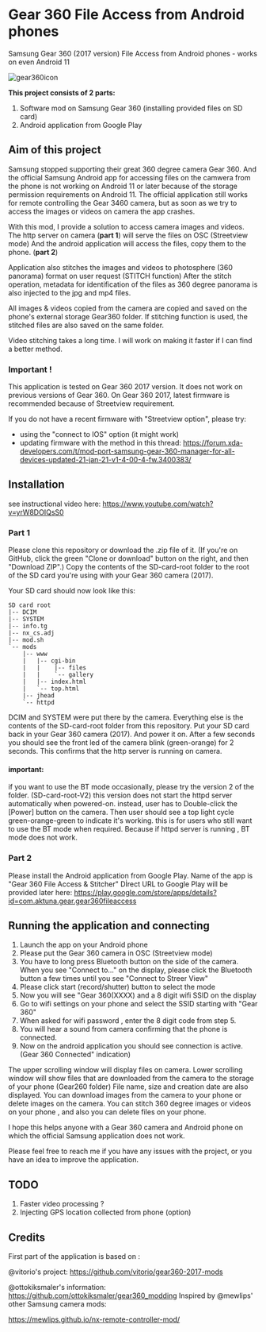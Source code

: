 # Gear 360 File Access from Android phones
Samsung Gear 360 (2017 version) File Access from Android phones - works on even Android 11

![gear360icon](https://user-images.githubusercontent.com/51407106/124274349-d35b3e80-db49-11eb-94de-05a27930ed1d.png)

**This project consists of 2 parts:**
1. Software mod on Samsung Gear 360 (installing provided files on SD card)
2. Android application from Google Play

## Aim of this project

Samsung stopped supporting their great 360 degree camera Gear 360. And the official Samsung Android app for accessing files on the camwera from the phone is not working on Android 11 or later because of the storage permission requirements on Android 11.
The official application still works for remote controlling the Gear 3460 camera, but as soon as we try to access the images or videos on camera the app crashes.

With this mod, I provide a solution to access camera images and videos. The http server on camera (**part 1**) will serve the files on OSC (Streetview mode)
And the android application will access the files, copy them to the phone. (**part 2**)

Application also stitches the images and videos to photosphere (360 panorama) format on user request (STITCH function)
After the stitch operation, metadata for identification of the files as 360 degree panorama is also injected to the jpg and mp4 files.

All images & videos copied from the camera are copied and saved on the phone's external storage Gear360 folder.
If stitching function is used, the stitched files are also saved on the same folder.

Video stitching takes a long time. I will work on making it faster if I can find a better method.

### Important !

This application is tested on Gear 360 2017 version. It does not work on previous versions of Gear 360.
On Gear 360 2017, latest firmware is recommended because of Streetview requirement.

If you do not have a recent firmware with "Streetview option", please try:
- using the "connect to IOS" option (it might work)
- updating firmware with the method in this thread:
https://forum.xda-developers.com/t/mod-port-samsung-gear-360-manager-for-all-devices-updated-21-jan-21-v1-4-00-4-fw.3400383/

## Installation

see instructional video here: https://www.youtube.com/watch?v=yrW8DOIQsS0

### Part 1

Please clone this repository or download the .zip file of it. (If you're on GitHub, click the green "Clone or download" button on the right, and then "Download ZIP".)
Copy the contents of the SD-card-root folder to the root of the SD card you're using with your Gear 360 camera (2017).

Your SD card should now look like this:

    SD card root
    |-- DCIM
    |-- SYSTEM
    |-- info.tg
    |-- nx_cs.adj
    |-- mod.sh
    `-- mods
        |-- www
        |   |-- cgi-bin
        |   |    |-- files
        |   |    `-- gallery
        |   |-- index.html
        |   `-- top.html
        |-- jhead
        `-- httpd
            
    
    
DCIM and SYSTEM were put there by the camera. Everything else is the contents of the SD-card-root folder from this repository.
Put your SD card back in your Gear 360 camera (2017). And power it on.
After a few seconds you should see the front led of the camera blink (green-orange) for 2 seconds.
This confirms that the http server is running on camera.

#### important:
if you want to use the BT mode occasionally, please try the version 2 of the folder. (SD-card-root-V2)
this version does not start the httpd server automatically when powered-on.
instead, user has to Double-click the [Power] button on the camera. Then user should see a top light cycle green-orange-green to indicate it's working.
this is for users who still want to use the BT mode when required. Because if httpd server is running , BT mode does not work. 

### Part 2

Please install the Android application from Google Play. Name of the app is "Gear 360 File Access & Stitcher"
Dİrect URL to Google Play will be provided later here:
https://play.google.com/store/apps/details?id=com.aktuna.gear.gear360fileaccess

## Running the application and connecting

1. Launch the app on your Android phone
2. Please put the Gear 360 camera in OSC (Streetview mode)
3. You have to long press Bluetooth button on the side of the camera. When you see "Connect to..." on the display, please click the Bluetooth button a few times until you see "Connect to Streer View"
4. Please click start (record/shutter) button to select the mode
5. Now you will see "Gear 360(XXXX) and a 8 digit wifi SSID on the display
6. Go to wifi settings on your phone and select the SSID starting with "Gear 360"
7. When asked for wifi password , enter the 8 digit code from step 5.
8. You will hear a sound from camera confirming that the phone is connected.
9. Now on the android application you should see connection is active. (Gear 360 Connected" indication)

The upper scrolling window will display files on camera. Lower scrolling window will show files that are downloaded from the camera to the storage of your phone (Gear260 folder)
File name, size and creation date are also displayed.
You can download images from the camera to your phone or delete images on the camera. 
You can stitch 360 degree images or videos on your phone , and also you can delete files on your phone.

I hope this helps anyone with a Gear 360 camera and Android phone on which the official Samsung application does not work.

Please feel free to reach me if you have any issues with the project, or you have an idea to improve the application.

## TODO

1. Faster video processing ?
2. Injecting GPS location collected from phone (option)

## Credits

First part of the application is based on :

@vitorio's project:
https://github.com/vitorio/gear360-2017-mods

@ottokiksmaler's information:
https://github.com/ottokiksmaler/gear360_modding
Inspired by @mewlips' other Samsung camera mods:

https://mewlips.github.io/nx-remote-controller-mod/

